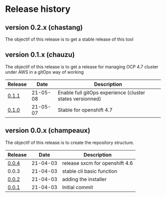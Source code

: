 # Release history

## version 0.2.x (chastang)

The objectif of this release is to get a stable release of this tool

## version 0.1.x (chauzu)

The objectif of this release is to get a release for managing OCP 4.7 cluster under AWS in a gitOps way of working

| Release                                                       | Date     | Description                                               |
| ------------------------------------------------------------- | -------- | --------------------------------------------------------- |
| [0.1.1](https://github.com/startxfr/sxcm/releases/tag/v0.1.1) | 21-05-08 | Enable full gitOps experience (cluster states versionned) |
| [0.1.0](https://github.com/startxfr/sxcm/releases/tag/v0.1.0) | 21-05-07 | Stable for openshift 4.7                                  |

## version 0.0.x (champeaux)

The objectif of this release is to create the repository structure.

| Release                                                       | Date     | Description                    |
| ------------------------------------------------------------- | -------- | ------------------------------ |
| [0.0.4](https://github.com/startxfr/sxcm/releases/tag/v0.0.4) | 21-04-03 | release sxcm for openshift 4.6 |
| 0.0.3                                                         | 21-04-03 | stable cli basic function      |
| [0.0.2](https://github.com/startxfr/sxcm/releases/tag/v0.0.2) | 21-04-03 | adding the installer           |
| [0.0.1](https://github.com/startxfr/sxcm/releases/tag/v0.0.1) | 21-04-03 | Initial commit                 |
